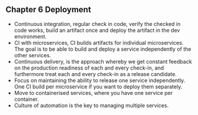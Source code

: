 ## Chapter 6 Deployment

* Continuous integration, regular check in code, verify the checked in code works, build an artifact once and deploy the artifact in the dev environment.
* CI with microservices, CI builds artifacts for individual microservices. The goal is to be able to build and deploy a service independently of the other services.
* Continuous delivery, is the approach whereby we get constant feedback on the production readiness of each and every check-in, and furthermore treat each and every check-in as a release candidate.
* Focus on maintaining the ability to release one service independently. One CI build per microservice if you want to deploy them separately.
* Move to containerised services, where you have one service per container.
* Culture of automation is the key to managing multiple services.
